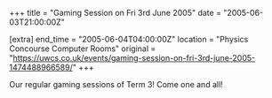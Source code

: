 +++
title = "Gaming Session on Fri 3rd June 2005"
date = "2005-06-03T21:00:00Z"

[extra]
end_time = "2005-06-04T04:00:00Z"
location = "Physics Concourse Computer Rooms"
original = "https://uwcs.co.uk/events/gaming-session-on-fri-3rd-june-2005-1474488966589/"
+++

Our regular gaming sessions of Term 3\! Come one and all\!

